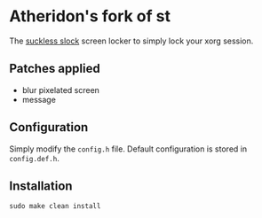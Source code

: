 # Atheridon's fork of st
The [suckless slock](http://tools.suckless.org/slock/) screen locker to simply lock your xorg session.

## Patches applied
+ blur pixelated screen
+ message 

## Configuration

Simply modify the `config.h` file. 
Default configuration is stored in `config.def.h`.

## Installation

```
sudo make clean install
```
